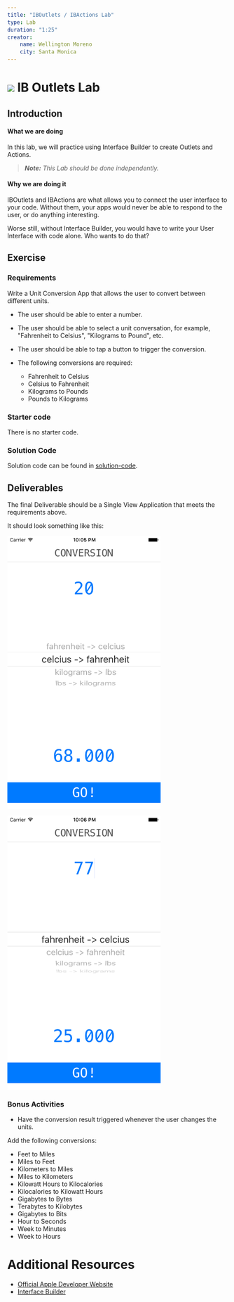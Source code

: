 ```yaml
---
title: "IBOutlets / IBActions Lab"
type: Lab
duration: "1:25"
creator:
    name: Wellington Moreno
    city: Santa Monica
---
```


# ![](https://ga-dash.s3.amazonaws.com/production/assets/logo-9f88ae6c9c3871690e33280fcf557f33.png) IB Outlets Lab

## Introduction

#### What we are doing

In this lab, we will practice using Interface Builder to create Outlets and Actions.

> ***Note:*** _This Lab should be done independently._


#### Why we are doing it

IBOutlets and IBActions are what allows you to connect the user interface to your code. Without them, your apps would never be able to respond to the user, or do anything interesting.

Worse still, without Interface Builder, you would have to write your User Interface with code alone. Who wants to do that?

## Exercise


### Requirements

Write a Unit Conversion App that allows the user to convert between different units.

+ The user should be able to enter a number.
+ The user should be able to select a unit conversation, for example, "Fahrenheit to Celsius", "Kilograms to Pound", etc.
+ The user should be able to tap a button to trigger the conversion.

+ The following conversions are required:
    + Fahrenheit to Celsius
    + Celsius to Fahrenheit
    + Kilograms to Pounds
    + Pounds to Kilograms


### Starter code
There is no starter code.


### Solution Code
Solution code can be found in [solution-code](solution-code).

## Deliverables

The final Deliverable should be a Single View Application that meets the requirements above.

It should look something like this:

<img src="deliverables/Screenshot-1.png" align="center" width="350"></img>

<img src="deliverables/Screenshot-2.png" align="center" width="350"></img>

### Bonus Activities

+ Have the conversion result triggered whenever the user changes the units.

Add the following conversions:

+ Feet to Miles
+ Miles to Feet
+ Kilometers to Miles
+ Miles to Kilometers
+ Kilowatt Hours to Kilocalories
+ Kilocalories to Kilowatt Hours
+ Gigabytes to Bytes
+ Terabytes to Kilobytes
+ Gigabytes to Bits
+ Hour to Seconds
+ Week to Minutes
+ Week to Hours

# Additional Resources

+ [Official Apple Developer Website](https://developer.apple.com/library/ios/navigation/)
+ [Interface Builder](https://developer.apple.com/xcode/interface-builder/)
